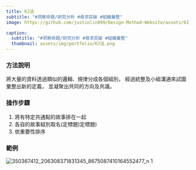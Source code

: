 ```yaml
---
title: KJ法
subtitle: "#洞察命題/研究分析 #尋求突破 #組織彙整"
image: https://github.com/justinlin099/Design-Method-Website/assets/61717681/98ccc0a3-bfce-4134-9d81-40bc03174474

caption:
  subtitle: "#洞察命題/研究分析 #尋求突破 #組織彙整"
  thumbnail: assets/img/portfolio/KJ法.png
---
```

### 方法說明
將大量的資料透過類似的邏輯、規律分成各個組別，
經過統整及小組溝通來試圖彙整出新的定義，
並凝聚出共同的方向及共識。

### 操作步驟
1. 將有特定共通點的故事排在一起
2. 各自的故事組別取名(定標題)定標題)
3. 依重要性排序

### 範例
![350367412_206308371831345_8675087410164552477_n 1](https://github.com/justinlin099/Design-Method-Website/assets/61717681/227bd5b0-8ae9-43a1-8245-4e2ee562a031)

